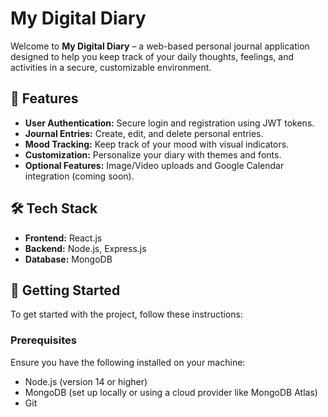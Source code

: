 # My Digital Diary

Welcome to **My Digital Diary** – a web-based personal journal application designed to help you keep track of your daily thoughts, feelings, and activities in a secure, customizable environment.

## 🚀 Features

- **User Authentication:** Secure login and registration using JWT tokens.
- **Journal Entries:** Create, edit, and delete personal entries.
- **Mood Tracking:** Keep track of your mood with visual indicators.
- **Customization:** Personalize your diary with themes and fonts.
- **Optional Features:** Image/Video uploads and Google Calendar integration (coming soon).

## 🛠 Tech Stack

- **Frontend:** React.js
- **Backend:** Node.js, Express.js
- **Database:** MongoDB

## 🌱 Getting Started

To get started with the project, follow these instructions:

### Prerequisites

Ensure you have the following installed on your machine:

- Node.js (version 14 or higher)
- MongoDB (set up locally or using a cloud provider like MongoDB Atlas)
- Git


